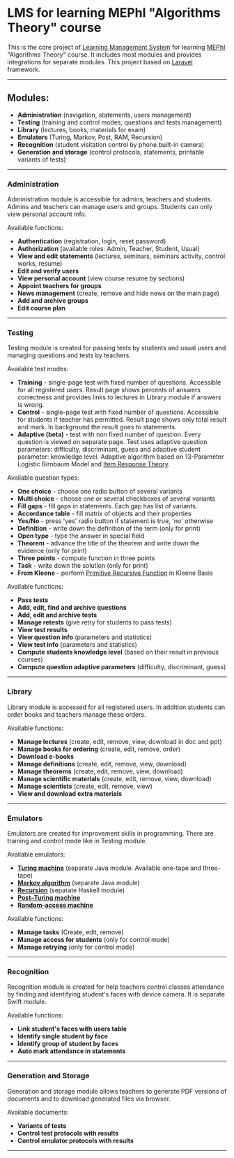 # LMS for learning MEPhI "Algorithms Theory" course

This is the core project of [Learning Management System][mephi22] for learning [MEPhI][mephi] "Algorithms Theory" course. 
It includes most modules and provides integrations for separate modules.
This project based on [Laravel][lara] framework.

---

## Modules:
* **Administration** (navigation, statements, users management)
* **Testing** (training and control modes, questions and tests management)
* **Library** (lectures, books, materials for exam)
* **Emulators** (Turing, Markov, Post, RAM, Recursion)
* **Recognition** (student visitation control by phone built-in camera)
* **Generation and storage** (control protocols, statements, printable variants of tests)

---

### Administration
Administration module is accessible for admins, teachers and students. 
Admins and teachers can manage users and groups.
Students can only view personal account info.

Available functions:
* **Authentication** (registration, login, reset password)
* **Authorization** (available roles: Admin, Teacher, Student, Usual)
* **View and edit statements** (lectures, seminars, seminars activity, control works, resume)
* **Edit and verify users**
* **View personal account** (view course resume by sections)
* **Appoint teachers for groups** 
* **News management** (create, remove and hide news on the main page)
* **Add and archive groups**
* **Edit course plan**

---

### Testing
Testing module is created for passing tests by students and usual users and managing questions and tests by teachers.

Available test modes:
* **Training** - single-page test with fixed number of questions. Accessible for all registered users.
Result page shows percents of answers correctness and provides links to lectures in Library module if answers is wrong.
* **Control** - single-page test with fixed number of questions. Accessible for students if teacher has permitted.
Result page shows only total result and mark.
In background the result goes to statements.
* **Adaptive (beta)** - test with non fixed number of question. Every question is viewed on separate page.
Test uses adaptive question parameters: difficulty, discriminant, guess and adaptive student parameter: knowledge level.
Adaptive algorithm based on 13-Parameter Logistic Birnbaum Model and [Item Response Theory][irt].

Available question types:
* **One choice** - choose one radio button of several variants
* **Multi choice** - choose one or several checkboxes of several variants
* **Fill gaps** - fill gaps in statements. Each gap has list of variants.
* **Accordance table** - fill matrix of objects and their properties
* **Yes/No** - press 'yes' radio button if statement is true, 'no' otherwise
* **Definition** - write down the definition of the term (only for print)
* **Open type** - type the answer in special field
* **Theorem** - advance the title of the theorem and write down the evidence (only for print)
* **Three points** - compute function in three points
* **Task** - write down the solution (only for print)
* **From Kleene** - perform [Primitive Recursive Function][prf] in Kleene Basis

Available functions:
* **Pass tests**
* **Add, edit, find and archive questions**
* **Add, edit and archive tests**
* **Manage retests** (give retry for students to pass tests)
* **View test results**
* **View question info** (parameters and statistics)
* **View test info** (parameters and statistics)
* **Compute students knowledge level** (based on their result in previous courses)
* **Compute question adaptive parameters** (difficulty, discriminant, guess)

---

### Library
Library module is accessed for all registered users. In addition students can order books and teachers manage these orders.

Available functions:
* **Manage lectures** (create, edit, remove, view, download in doc and ppt)
* **Manage books for ordering** (create, edit, remove, order)
* **Download e-books**
* **Manage definitions** (create, edit, remove, view, download)
* **Manage theorems** (create, edit, remove, view, download)
* **Manage scientific materials** (create, edit, remove, view, download)
* **Manage scientists** (create, edit, remove, view)
* **View and download extra materials**

---

### Emulators
Emulators are created for improvement skills in programming. There are training and control mode like in Testing module.

Available emulators:
* [**Turing machine**][turing] (separate Java module. Available one-tape and three-tape)
* [**Markov algorithm**][markov] (separate Java module)
* [**Recursion**][prf] (separate Haskell module)
* [**Post–Turing machine**][post]
* [**Random-access machine**][ram]

Available functions:
* **Manage tasks** (Create, edit, remove)
* **Manage access for students** (only for control mode)
* **Manage retrying** (only for control mode)

---

### Recognition
Recognition module is created for help teachers control classes attendance by finding and identifying student's faces with device camera.
It is separate Swift module.

Available functions:
* **Link student's faces with users table**
* **Identify single student by face**
* **Identify group of student by faces**
* **Auto mark attendance in statements**

---

### Generation and Storage
Generation and storage module allows teachers to generate PDF versions of documents and to download generated files via browser.

Available documents:
* **Variants of tests**
* **Control test protocols with results**
* **Control emulator protocols with results**

---


[lara]: https://laravel.com
[mephi22]: http://mephi22.ru
[mephi]: https://mephi.ru
[irt]: https://en.wikipedia.org/wiki/Item_response_theory
[prf]: https://en.wikipedia.org/wiki/Primitive_recursive_function
[turing]: https://en.wikipedia.org/wiki/Turing_machine
[markov]: https://en.wikipedia.org/wiki/Markov_algorithm
[post]: https://en.wikipedia.org/wiki/Post%E2%80%93Turing_machine
[ram]: https://en.wikipedia.org/wiki/Random-access_machine

